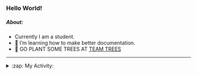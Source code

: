 ### Hello World!

##### About:
- Currently I am a student.
- 🌱 I’m learning how to make better documentation.
- 🌱 GO PLANT SOME TREES AT [TEAM TREES](https://teamtrees.org/)

---
<details>
  <summary>:zap: My Activity:</summary>
  
<!--START_SECTION:waka-->
![Code Time](http://img.shields.io/badge/Code%20Time-1%2C009%20hrs%2037%20mins-blue)

**I'm a Night 🦉** 

```text
🌞 Morning    95 commits     ███░░░░░░░░░░░░░░░░░░░░░░   13.44% 
🌆 Daytime    153 commits    █████░░░░░░░░░░░░░░░░░░░░   21.64% 
🌃 Evening    218 commits    ███████░░░░░░░░░░░░░░░░░░   30.83% 
🌙 Night      241 commits    ████████░░░░░░░░░░░░░░░░░   34.09%

```
📅 **I'm Most Productive on Tuesday** 

```text
Monday       108 commits    ███░░░░░░░░░░░░░░░░░░░░░░   15.28% 
Tuesday      133 commits    ████░░░░░░░░░░░░░░░░░░░░░   18.81% 
Wednesday    78 commits     ██░░░░░░░░░░░░░░░░░░░░░░░   11.03% 
Thursday     100 commits    ███░░░░░░░░░░░░░░░░░░░░░░   14.14% 
Friday       97 commits     ███░░░░░░░░░░░░░░░░░░░░░░   13.72% 
Saturday     81 commits     ██░░░░░░░░░░░░░░░░░░░░░░░   11.46% 
Sunday       110 commits    ████░░░░░░░░░░░░░░░░░░░░░   15.56%

```


📊 **This Week I Spent My Time On** 

```text
🔥 Editors: 
VS Code                  9 hrs 14 mins       █████████████████████████   100.0%

🐱‍💻 Projects: 
CSF22                    4 hrs 19 mins       ███████████░░░░░░░░░░░░░░   46.8% 
praise-demo              2 hrs 36 mins       ███████░░░░░░░░░░░░░░░░░░   28.19% 
file-utils               2 hrs 18 mins       ██████░░░░░░░░░░░░░░░░░░░   25.01%

```


 Last Updated on 24/01/2023 06:04:23 UTC
<!--END_SECTION:waka-->
</details>
